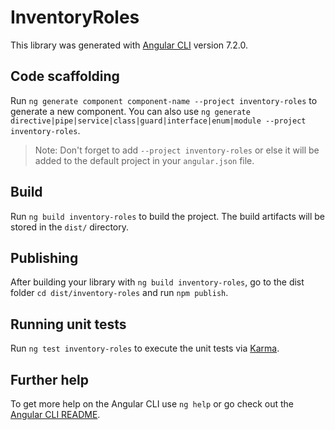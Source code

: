 # InventoryRoles

This library was generated with [Angular CLI](https://github.com/angular/angular-cli) version 7.2.0.

## Code scaffolding

Run `ng generate component component-name --project inventory-roles` to generate a new component. You can also use `ng generate directive|pipe|service|class|guard|interface|enum|module --project inventory-roles`.

> Note: Don't forget to add `--project inventory-roles` or else it will be added to the default project in your `angular.json` file.

## Build

Run `ng build inventory-roles` to build the project. The build artifacts will be stored in the `dist/` directory.

## Publishing

After building your library with `ng build inventory-roles`, go to the dist folder `cd dist/inventory-roles` and run `npm publish`.

## Running unit tests

Run `ng test inventory-roles` to execute the unit tests via [Karma](https://karma-runner.github.io).

## Further help

To get more help on the Angular CLI use `ng help` or go check out the [Angular CLI README](https://github.com/angular/angular-cli/blob/master/README.md).
